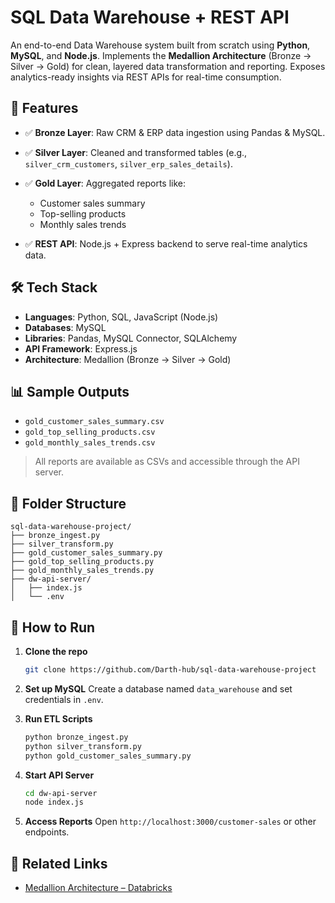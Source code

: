 # SQL Data Warehouse + REST API

An end-to-end Data Warehouse system built from scratch using **Python**, **MySQL**, and **Node.js**. Implements the **Medallion Architecture** (Bronze → Silver → Gold) for clean, layered data transformation and reporting. Exposes analytics-ready insights via REST APIs for real-time consumption.

## 🚀 Features

* ✅ **Bronze Layer**: Raw CRM & ERP data ingestion using Pandas & MySQL.
* ✅ **Silver Layer**: Cleaned and transformed tables (e.g., `silver_crm_customers`, `silver_erp_sales_details`).
* ✅ **Gold Layer**: Aggregated reports like:

  * Customer sales summary
  * Top-selling products
  * Monthly sales trends
* ✅ **REST API**: Node.js + Express backend to serve real-time analytics data.

## 🛠️ Tech Stack

* **Languages**: Python, SQL, JavaScript (Node.js)
* **Databases**: MySQL
* **Libraries**: Pandas, MySQL Connector, SQLAlchemy
* **API Framework**: Express.js
* **Architecture**: Medallion (Bronze → Silver → Gold)

## 📊 Sample Outputs

* `gold_customer_sales_summary.csv`
* `gold_top_selling_products.csv`
* `gold_monthly_sales_trends.csv`

> All reports are available as CSVs and accessible through the API server.

## 📂 Folder Structure

```
sql-data-warehouse-project/
├── bronze_ingest.py
├── silver_transform.py
├── gold_customer_sales_summary.py
├── gold_top_selling_products.py
├── gold_monthly_sales_trends.py
├── dw-api-server/
│   ├── index.js
│   └── .env
```

## 🧪 How to Run

1. **Clone the repo**

   ```bash
   git clone https://github.com/Darth-hub/sql-data-warehouse-project
   ```

2. **Set up MySQL**
   Create a database named `data_warehouse` and set credentials in `.env`.

3. **Run ETL Scripts**

   ```bash
   python bronze_ingest.py
   python silver_transform.py
   python gold_customer_sales_summary.py
   ```

4. **Start API Server**

   ```bash
   cd dw-api-server
   node index.js
   ```

5. **Access Reports**
   Open `http://localhost:3000/customer-sales` or other endpoints.

## 🔗 Related Links

* [Medallion Architecture – Databricks](https://www.databricks.com/glossary/medallion-architecture)

